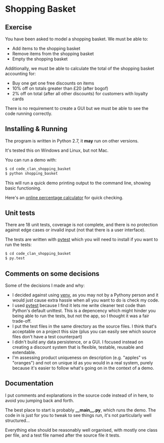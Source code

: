 
# Shopping Basket

## Exercise

You have been asked to model a shopping basket. We must be able to:
- Add items to the shopping basket         
- Remove items from the shopping basket         
- Empty the shopping basket

Additionally, we must be able to calculate the total of the shopping basket 
accounting for:

- Buy one get one free discounts on items         
- 10% off on totals greater than £20 (after bogof)         
- 2% off on total (after all other discounts) for customers with loyalty          
  cards

There is no requirement to create a GUI but we must be able to see the code running correctly.

## Installing & Running

The program is written in Python 2.7, it **may** run on other versions.

It's tested this on Windows and Linux, but not Mac.

You can run a demo with:

```sh
$ cd code_clan_shopping_basket
$ python shopping_basket
```

This will run a quick demo printing output to the command line, showing basic functioning.

Here's an [online percentage calculator](http://www.percentagecalculator.co/Add-Subtract-Percentage.html) for quick checking.

## Unit tests

There are 18 unit tests, coverage is not complete, and there is no protection against edge cases or invalid input (not that there is a user interface).

The tests are written with [pytest](http://pytest.org/latest/contents.html) which you will need to install if you want to run the tests:

```sh
$ cd code_clan_shopping_basket
$ py.test
```

## Comments on some decisions

Some of the decisions I made and why:

- I decided against using [venv](https://docs.python.org/3/library/venv.html), as you may not by a Pythony person and it would just cause extra hassle when all you want to do is check my code.
- I used [pytest](http://pytest.org/latest/contents.html) because I find it lets me write cleaner test code than Python's default unittest. This is a depencency which might hinder you being able to run the tests, but not the app, so I thought it was a fair trade-off.
- I put the test files in the same directory as the source files. I think that's acceptable on a project this size (plus you can easily see which source files don't have a test counterpart)
- I didn't build any data persistence, or a GUI. I focused instead on creating a discount system that is flexible, testable, reusable and extendable.
- I'm assessing product uniqueness on description (e.g. "apples" vs "oranges") and not on unique id as you would in a real system, purely because it's easier to follow what's going on in the context of a demo.

## Documentation

I put comments and explanations in the source code instead of in here, to avoid you jumping back and forth.

The best place to start is probably **\_\_main\_\_.py**, which runs the demo. The code in is just for you to tweak to see things run, it's not particularly well structured...

Everything else should be reasonably well organised, with mostly one class per file, and a test file named after the source file it tests.
